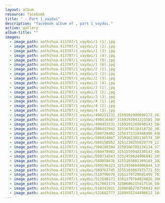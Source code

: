 ```yaml
---
layout: album
resource: facebook
title: " - Part 1_vaydai"
description: "facebook album of , part 1_vaydai."
active: gallery
album-title: ""
images:
  - image_path: aothihoa.413707/1_vaydai/1 (1).jpg
  - image_path: aothihoa.413707/1_vaydai/1 (2).jpg
  - image_path: aothihoa.413707/1_vaydai/1 (3).jpg
  - image_path: aothihoa.413707/1_vaydai/1 (4).jpg
  - image_path: aothihoa.413707/1_vaydai/1 (5).jpg
  - image_path: aothihoa.413707/1_vaydai/1 (6).jpg
  - image_path: aothihoa.413707/1_vaydai/2 (1).jpg
  - image_path: aothihoa.413707/1_vaydai/2 (2).jpg
  - image_path: aothihoa.413707/1_vaydai/2 (3).jpg
  - image_path: aothihoa.413707/1_vaydai/2 (4).jpg
  - image_path: aothihoa.413707/1_vaydai/3 (1).jpg
  - image_path: aothihoa.413707/1_vaydai/3 (2).jpg
  - image_path: aothihoa.413707/1_vaydai/3 (3).jpg
  - image_path: aothihoa.413707/1_vaydai/4 (1).jpg
  - image_path: aothihoa.413707/1_vaydai/4 (2).jpg
  - image_path: aothihoa.413707/1_vaydai/4 (3).jpg
  - image_path: aothihoa.413707/1_vaydai/490221232_3169292999890172_2639883302463491405_n.jpg
  - image_path: aothihoa.413707/1_vaydai/490416407_3169293043223501_3006005516426798642_n.jpg
  - image_path: aothihoa.413707/1_vaydai/490451531_3169293289890143_5841005489284590482_n.jpg
  - image_path: aothihoa.413707/1_vaydai/506452942_3251674118318726_3017715796374209446_n.jpg
  - image_path: aothihoa.413707/1_vaydai/506726482_3250372318448906_6985711851608543094_n.jpg
  - image_path: aothihoa.413707/1_vaydai/506924867_3250162305136574_3891563017450137686_n.jpg
  - image_path: aothihoa.413707/1_vaydai/508158952_3251230255029779_221981127323191818_n.jpg
  - image_path: aothihoa.413707/1_vaydai/508288394_3250186705134134_3771754627920120350_n.jpg
  - image_path: aothihoa.413707/1_vaydai/508478962_3251559948330143_4848610094360095944_n.jpg
  - image_path: aothihoa.413707/1_vaydai/508714543_3252459624906842_2855795288217738545_n.jpg
  - image_path: aothihoa.413707/1_vaydai/508858676_3255103681309103_2021386961103079352_n.jpg
  - image_path: aothihoa.413707/1_vaydai/509196323_3252459604906844_1397517210025942242_n.jpg
  - image_path: aothihoa.413707/1_vaydai/509763745_3255103667975771_5595236759856477784_n.jpg
  - image_path: aothihoa.413707/1_vaydai/510790676_3261279720691499_7831531934844330310_n.jpg
  - image_path: aothihoa.413707/1_vaydai/512590173_3261279784024826_3064335237198416896_n.jpg
  - image_path: aothihoa.413707/1_vaydai/517001174_3280686215417516_5847443426598063226_n.jpg
  - image_path: aothihoa.413707/1_vaydai/518342021_3280686278750843_6692766423363693424_n.jpg
  - image_path: aothihoa.413707/1_vaydai/522602777_3289955244490613_1040850528107329274_n.jpg
---
```

